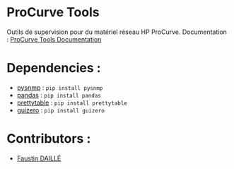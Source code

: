 # ProCurve Tools
Outils de supervision pour du matériel réseau HP ProCurve. Documentation : [ProCurve Tools Documentation](https://docs.faustin-daille.fr/books/procurve-tools)



# Dependencies :
* [pysnmp](https://pypi.org/project/pysnmp/) : `pip install pysnmp`
* [pandas](https://pandas.pydata.org/) : `pip install pandas`
* [prettytable](https://pypi.org/project/prettytable/) : `pip install prettytable  `
* [guizero](https://lawsie.github.io/guizero/) : `pip install guizero`

# Contributors :
* [Faustin DAILLÉ](https://github.com/fdaille)